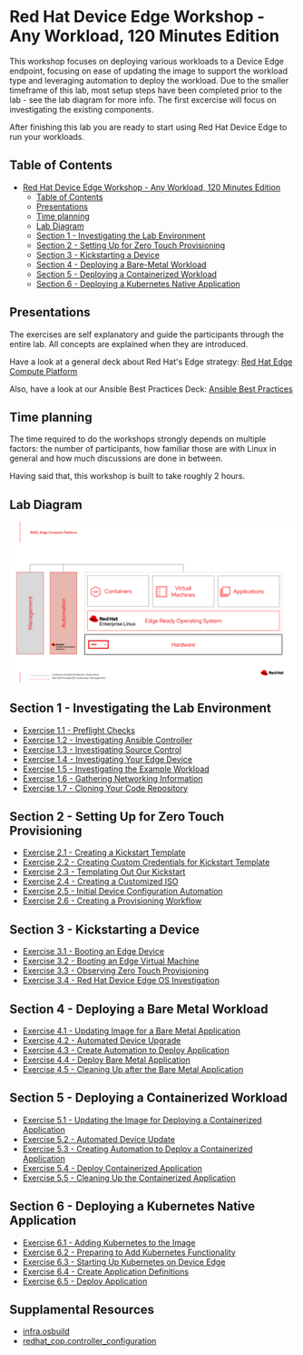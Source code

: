 # Red Hat Device Edge Workshop - Any Workload, 120 Minutes Edition

This workshop focuses on deploying various workloads to a Device Edge endpoint, focusing on ease of updating the image to support the workload type and leveraging automation to deploy the workload. Due to the smaller timeframe of this lab, most setup steps have been completed prior to the lab - see the lab diagram for more info. The first excercise will focus on investigating the existing components.

After finishing this lab you are ready to start using Red Hat Device Edge to run your workloads.

## Table of Contents

- [Red Hat Device Edge Workshop - Any Workload, 120 Minutes Edition](#red-hat-device-edge-workshop---any-workload,-120-minutes-edition)
  - [Table of Contents](#table-of-contents)
  - [Presentations](#presentations)
  - [Time planning](#time-planning)
  - [Lab Diagram](#lab-diagram)
  - [Section 1 - Investigating the Lab Environment](#section-1---investigating-the-lab-environment)
  - [Section 2 - Setting Up for Zero Touch Provisioning](#section-2---setting-up-for-zero-touch-provisioning)
  - [Section 3 - Kickstarting a Device](#section-3---kickstarting-a-device)
  - [Section 4 - Deploying a Bare-Metal Workload](#section-4---deploying-a-bare-metal-workload)
  - [Section 5 - Deploying a Containerized Workload](#section-5---deploying-a-containerized-workload)
  - [Section 6 - Deploying a Kubernetes Native Application](#section-6---deploying-a-kubernetes-native-application)

## Presentations

The exercises are self explanatory and guide the participants through the entire lab. All concepts are explained when they are introduced.

Have a look at a general deck about Red Hat's Edge strategy:
[Red Hat Edge Compute Platform](../../decks/rh_edge_compute_platform.pdf)

Also, have a look at our Ansible Best Practices Deck:
[Ansible Best Practices](../../decks/ansible_best_practices.pdf)

## Time planning

The time required to do the workshops strongly depends on multiple factors: the number of participants, how familiar those are with Linux in general and how much discussions are done in between.

Having said that, this workshop is built to take roughly 2 hours.

## Lab Diagram

![Lab Diagram](../../images/rhde_aw_120_lab_diagram.png)

## Section 1 - Investigating the Lab Environment

* [Exercise 1.1 - Preflight Checks](1.1-preflight)
* [Exercise 1.2 - Investigating Ansible Controller](1.2-controller-intro)
* [Exercise 1.3 - Investigating Source Control](1.3-source-control-intro)
* [Exercise 1.4 - Investigating Your Edge Device](1.4-device-intro)
* [Exercise 1.5 - Investigating the Example Workload](1.5-application-info)
* [Exercise 1.6 - Gathering Networking Information](1.6-network-info)
* [Exercise 1.7 - Cloning Your Code Repository](1.7-coding-intro)

## Section 2 - Setting Up for Zero Touch Provisioning

* [Exercise 2.1 - Creating a Kickstart Template](2.1-kickstart-template)
* [Exercise 2.2 - Creating Custom Credentials for Kickstart Template](2.2-kickstart-creds)
* [Exercise 2.3 - Templating Out Our Kickstart](2.3-kickstart-playbook)
* [Exercise 2.4 - Creating a Customized ISO](2.4-build-iso)
* [Exercise 2.5 - Initial Device Configuration Automation](2.5-device-config-automation)
* [Exercise 2.6 - Creating a Provisioning Workflow](2.6-provisioning-workflow)

## Section 3 - Kickstarting a Device

* [Exercise 3.1 - Booting an Edge Device](3.1-boot-edge-device)
* [Exercise 3.2 - Booting an Edge Virtual Machine](3.2-boot-edge-vm)
* [Exercise 3.3 - Observing Zero Touch Provisioning](3.3-ztp-intro)
* [Exercise 3.4 - Red Hat Device Edge OS Investigation](3.4-rhde-os-intro)

## Section 4 - Deploying a Bare Metal Workload

* [Exercise 4.1 - Updating Image for a Bare Metal Application](4.1-bare-metal-image)
* [Exercise 4.2 - Automated Device Upgrade](0.1-upgrade-rhde)
* [Exercise 4.3 - Create Automation to Deploy Application](4.3-bare-metal-app-automation)
* [Exercise 4.4 - Deploy Bare Metal Application](4.4-deploy-bare-metal-app)
* [Exercise 4.5 - Cleaning Up after the Bare Metal Application](4.5-cleanup-bare-metal-app)

## Section 5 - Deploying a Containerized Workload

* [Exercise 5.1 - Updating the Image for Deploying a Containerized Application](5.1-containerized-image)
* [Exercise 5.2 - Automated Device Update](0.1-update-device)
* [Exercise 5.3 - Creating Automation to Deploy a Containerized Application](5.3-containerized-app-automation)
* [Exercise 5.4 - Deploy Containerized Application](5.4-deploy-containerized-app)
* [Exercise 5.5 - Cleaning Up the Containerized Application](5.5-cleanup-containerized-app)

## Section 6 - Deploying a Kubernetes Native Application

* [Exercise 6.1 - Adding Kubernetes to the Image](6.1-add-k8s)
* [Exercise 6.2 - Preparing to Add Kubernetes Functionality](0.1-update-device)
* [Exercise 6.3 - Starting Up Kubernetes on Device Edge](6.3-startup-k8s)
* [Exercise 6.4 - Create Application Definitions](6.4-app-definitions)
* [Exercise 6.5 - Deploy Application](6.5-deploy-k8s-app)

## Supplamental Resources
* [infra.osbuild](https://github.com/redhat-cop/infra.osbuild)
* [redhat_cop.controller_configuration](https://github.com/redhat-cop/controller_configuration)